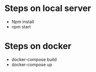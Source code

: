 # Steps on local server

- Npm install
- npm start


# Steps on docker
- docker-compose build
- docker-compose up